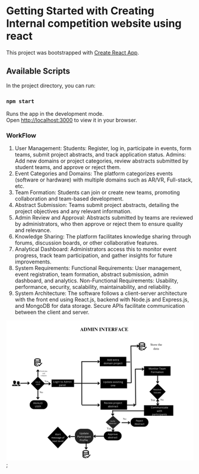 # Getting Started with Creating Internal competition website using react

This project was bootstrapped with [Create React App](https://github.com/facebook/create-react-app).

## Available Scripts

In the project directory, you can run:

### `npm start`

Runs the app in the development mode.\
Open [http://localhost:3000](http://localhost:3000) to view it in your browser.

### WorkFlow

1. User Management:
Students: Register, log in, participate in events, form teams, submit project abstracts, and track application status.
Admins: Add new domains or project categories, review abstracts submitted by student teams, and approve or reject them.
2. Event Categories and Domains:
The platform categorizes events (software or hardware) with multiple domains such as AR/VR, Full-stack, etc.
3. Team Formation:
Students can join or create new teams, promoting collaboration and team-based development.
4. Abstract Submission:
Teams submit project abstracts, detailing the project objectives and any relevant information.
5. Admin Review and Approval:
Abstracts submitted by teams are reviewed by administrators, who then approve or reject them to ensure quality and relevance.
6. Knowledge Sharing:
The platform facilitates knowledge sharing through forums, discussion boards, or other collaborative features.
7. Analytical Dashboard:
Administrators access this to monitor event progress, track team participation, and gather insights for future improvements.
8. System Requirements:
Functional Requirements: User management, event registration, team formation, abstract submission, admin dashboard, and analytics.
Non-Functional Requirements: Usability, performance, security, scalability, maintainability, and reliability.
9. System Architecture:
The software follows a client-server architecture with the front end using React.js, backend with Node.js and Express.js, and MongoDB for data storage. Secure APIs facilitate communication between the client and server.

<img src="./public/1.png" alt="image">;
